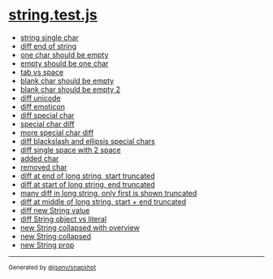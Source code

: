 # [string.test.js](../string.test.js)


- [string single char](string_single_char/string_single_char.md)
- [diff end of string](diff_end_of_string/diff_end_of_string.md)
- [one char should be empty](one_char_should_be_empty/one_char_should_be_empty.md)
- [empty should be one char](empty_should_be_one_char/empty_should_be_one_char.md)
- [tab vs space](tab_vs_space/tab_vs_space.md)
- [blank char should be empty](blank_char_should_be_empty/blank_char_should_be_empty.md)
- [blank char should be empty 2](blank_char_should_be_empty_2/blank_char_should_be_empty_2.md)
- [diff unicode](diff_unicode/diff_unicode.md)
- [diff emoticon](diff_emoticon/diff_emoticon.md)
- [diff special char](diff_special_char/diff_special_char.md)
- [special char diff](special_char_diff/special_char_diff.md)
- [more special char diff](more_special_char_diff/more_special_char_diff.md)
- [diff blackslash and ellipsis special chars](diff_blackslash_and_ellipsis_special_chars/diff_blackslash_and_ellipsis_special_chars.md)
- [diff single space with 2 space](diff_single_space_with_2_space/diff_single_space_with_2_space.md)
- [added char](added_char/added_char.md)
- [removed char](removed_char/removed_char.md)
- [diff at end of long string, start truncated](diff_at_end_of_long_string__start_truncated/diff_at_end_of_long_string__start_truncated.md)
- [diff at start of long string, end truncated](diff_at_start_of_long_string__end_truncated/diff_at_start_of_long_string__end_truncated.md)
- [many diff in long string, only first is shown truncated](many_diff_in_long_string__only_first_is_shown_truncated/many_diff_in_long_string__only_first_is_shown_truncated.md)
- [diff at middle of long string, start + end truncated](diff_at_middle_of_long_string__start_+_end_truncated/diff_at_middle_of_long_string__start_+_end_truncated.md)
- [diff new String value](diff_new_string_value/diff_new_string_value.md)
- [diff String object vs literal](diff_string_object_vs_literal/diff_string_object_vs_literal.md)
- [new String collapsed with overview](new_string_collapsed_with_overview/new_string_collapsed_with_overview.md)
- [new String collapsed](new_string_collapsed/new_string_collapsed.md)
- [new String prop](new_string_prop/new_string_prop.md)

---

<sub>
  Generated by <a href="https://github.com/jsenv/core/tree/main/packages/tooling/snapshot">@jsenv/snapshot</a>
</sub>
